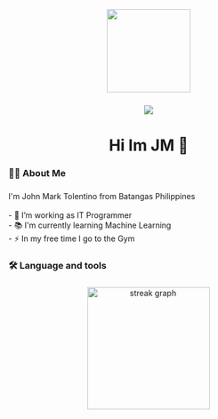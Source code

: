 <div align="center">
  <img height="150" src="https://camo.githubusercontent.com/62da68eb62b1e5f175f7d1f0191dd89a653d7908feb22d37d4a0ab07365d6791/68747470733a2f2f6d656469612e67697068792e636f6d2f6d656469612f4d3967624264396e6244724f5475314d71782f67697068792e676966"  />
</div>

###


###

<div align="center">
  <img src="https://visitor-badge.laobi.icu/badge?page_id=ITJM23&"  />
</div>

###

<h1 align="center">Hi Im JM 👋</h1>

###

<h3 align="left">👩‍💻  About Me</h3>

###

<p align="left">I'm John Mark Tolentino from Batangas Philippines <br><br>- 🔭 I’m working as IT Programmer <br>- 📚 I'm currently learning Machine Learning <br>- ⚡ In my free time I go to the Gym</p>

###

<h3 align="left">🛠 Language and tools</h3>

###

###

<div align="center">
  <img src="https://streak-stats.demolab.com?user=ITJM23&locale=en&mode=daily&theme=dark&hide_border=false&border_radius=5&order=3" height="220" alt="streak graph"  />
</div>

###
